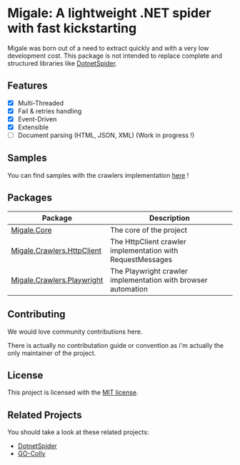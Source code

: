 # Migale: A lightweight .NET spider with fast kickstarting

Migale was born out of a need to extract quickly and with a very low development cost. This package is not intended to replace complete and structured libraries like [DotnetSpider](https://github.com/dotnetcore/DotnetSpider). 

## Features

- [x] Multi-Threaded
- [x] Fail & retries handling
- [x] Event-Driven
- [x] Extensible
- [ ] Document parsing (HTML, JSON, XML) (Work in progress !)

## Samples

You can find samples with the crawlers implementation [here](https://github.com/Velka-DEV/Migale/tree/main/src/Migale.Samples) !

## Packages

| Package | Description |
| ----------- | ----------- |
| [Migale.Core](https://github.com/Velka-DEV/Migale/tree/main/src/Migale.Core) | The core of the project |
| [Migale.Crawlers.HttpClient](https://github.com/Velka-DEV/Migale/tree/main/src/Migale.Crawlers.HttpClient) | The HttpClient crawler implementation with RequestMessages |
| [Migale.Crawlers.Playwright](https://github.com/Velka-DEV/Migale/tree/main/src/Migale.Crawlers.Playwright) | The Playwright crawler implementation with browser automation |

## Contributing

We would love community contributions here.

There is actually no contributation guide or convention as i'm actually the only maintainer of the project.

## License

This project is licensed with the [MIT license](LICENSE).

## Related Projects

You should take a look at these related projects:

- [DotnetSpider](https://github.com/dotnetcore/DotnetSpider)
- [GO-Colly](https://github.com/gocolly/colly)
